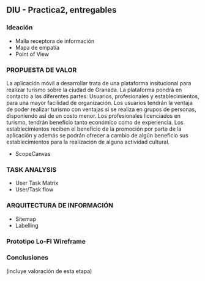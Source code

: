 ## DIU - Practica2, entregables

### Ideación 
* Malla receptora de información 
* Mapa de empatía
* Point of View 


### PROPUESTA DE VALOR

La aplicación móvil a desarrollar trata de una plataforma insitucional para realizar turismo sobre la ciudad de Granada. La plataforma pondrá en contacto a las diferentes partes: Usuarios, profesionales y establecimientos, para una mayor facilidad de organización. Los usuarios tendrán la ventaja de poder realizar turismo con ventajas si se realiza en grupos de personas, disponiendo así de un costo menor. Los profesionales licenciados en turismo, tendrán beneficio tanto económico como de experiencia. Los establecimientos reciben el beneficio de la promoción por parte de la aplicación y además se podrán ofrecer a cambio de algún beneficio sus establecimientos para la realización de alguna actividad cultural.

* ScopeCanvas


### TASK ANALYSIS

* User Task Matrix 
* User/Task flow


### ARQUITECTURA DE INFORMACIÓN

* Sitemap 
* Labelling 


### Prototipo Lo-FI Wireframe 


### Conclusiones  
(incluye valoración de esta etapa)
